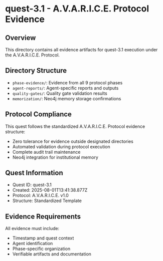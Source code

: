 # quest-3.1 - A.V.A.R.I.C.E. Protocol Evidence

## Overview

This directory contains all evidence artifacts for quest-3.1 execution under the A.V.A.R.I.C.E. Protocol.

## Directory Structure

- `phase-evidence/`: Evidence from all 9 protocol phases
- `agent-reports/`: Agent-specific reports and outputs
- `quality-gates/`: Quality gate validation results
- `memorization/`: Neo4j memory storage confirmations

## Protocol Compliance

This quest follows the standardized A.V.A.R.I.C.E. Protocol evidence structure:

- Zero tolerance for evidence outside designated directories
- Automated validation during protocol execution
- Complete audit trail maintenance
- Neo4j integration for institutional memory

## Quest Information

- Quest ID: quest-3.1
- Created: 2025-08-01T13:41:38.877Z
- Protocol: A.V.A.R.I.C.E. v1.0
- Structure: Standardized Template

## Evidence Requirements

All evidence must include:

- Timestamp and quest context
- Agent identification
- Phase-specific organization
- Verifiable artifacts and documentation
